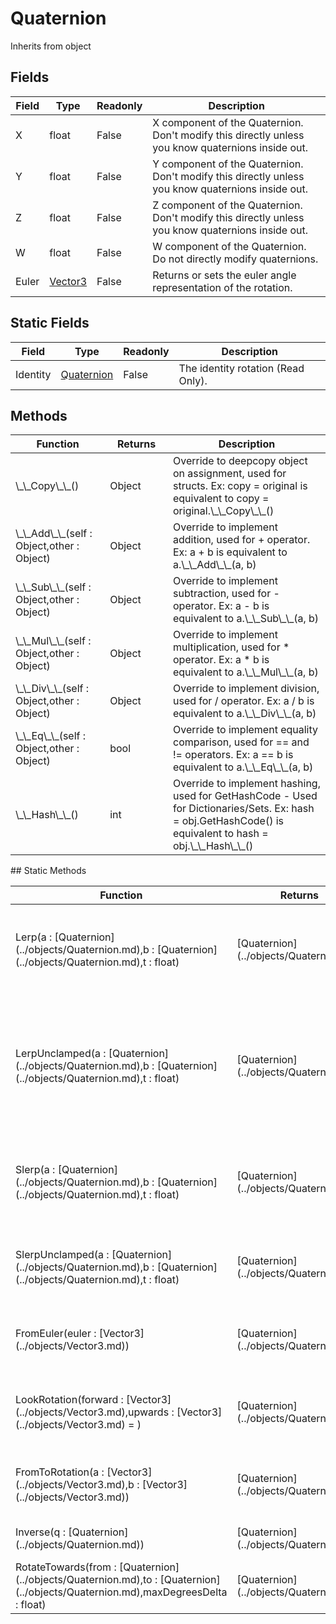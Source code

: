# Quaternion
Inherits from object
## Fields
|Field|Type|Readonly|Description|
|---|---|---|---|
|X|float|False|X component of the Quaternion. Don't modify this directly unless you know quaternions inside out.|
|Y|float|False|Y component of the Quaternion. Don't modify this directly unless you know quaternions inside out.|
|Z|float|False|Z component of the Quaternion. Don't modify this directly unless you know quaternions inside out.|
|W|float|False|W component of the Quaternion. Do not directly modify quaternions.|
|Euler|[Vector3](../objects/Vector3.md)|False|Returns or sets the euler angle representation of the rotation.|
## Static Fields
|Field|Type|Readonly|Description|
|---|---|---|---|
|Identity|[Quaternion](../objects/Quaternion.md)|False|The identity rotation (Read Only).|
## Methods
<table>
<colgroup><col style="width: 30%"/>
<col style="width: 20%"/>
<col style="width: 50%"/>
</colgroup>
<thead>
<tr>
<th>Function</th>
<th>Returns</th>
<th>Description</th>
</tr>
</thead>
<tbody>
<tr>
<td>\_\_Copy\_\_()</td>
<td>Object</td>
<td>Override to deepcopy object on assignment, used for structs. Ex: copy = original is equivalent to copy = original.\_\_Copy\_\_()</td>
</tr>
<tr>
<td>\_\_Add\_\_(self : Object,other : Object)</td>
<td>Object</td>
<td>Override to implement addition, used for + operator. Ex: a + b is equivalent to a.\_\_Add\_\_(a, b)</td>
</tr>
<tr>
<td>\_\_Sub\_\_(self : Object,other : Object)</td>
<td>Object</td>
<td>Override to implement subtraction, used for - operator. Ex: a - b is equivalent to a.\_\_Sub\_\_(a, b)</td>
</tr>
<tr>
<td>\_\_Mul\_\_(self : Object,other : Object)</td>
<td>Object</td>
<td>Override to implement multiplication, used for * operator. Ex: a * b is equivalent to a.\_\_Mul\_\_(a, b)</td>
</tr>
<tr>
<td>\_\_Div\_\_(self : Object,other : Object)</td>
<td>Object</td>
<td>Override to implement division, used for / operator. Ex: a / b is equivalent to a.\_\_Div\_\_(a, b)</td>
</tr>
<tr>
<td>\_\_Eq\_\_(self : Object,other : Object)</td>
<td>bool</td>
<td>Override to implement equality comparison, used for == and != operators. Ex: a == b is equivalent to a.\_\_Eq\_\_(a, b)</td>
</tr>
<tr>
<td>\_\_Hash\_\_()</td>
<td>int</td>
<td>Override to implement hashing, used for GetHashCode - Used for Dictionaries/Sets. Ex: hash = obj.GetHashCode() is equivalent to hash = obj.\_\_Hash\_\_()</td>
</tr>
</tbody>
</table>
## Static Methods
<table>
<colgroup><col style="width: 30%"/>
<col style="width: 20%"/>
<col style="width: 50%"/>
</colgroup>
<thead>
<tr>
<th>Function</th>
<th>Returns</th>
<th>Description</th>
</tr>
</thead>
<tbody>
<tr>
<td>Lerp(a : [Quaternion](../objects/Quaternion.md),b : [Quaternion](../objects/Quaternion.md),t : float)</td>
<td>[Quaternion](../objects/Quaternion.md)</td>
<td>Interpolates between a and b by t and normalizes the result afterwards.</td>
</tr>
<tr>
<td>LerpUnclamped(a : [Quaternion](../objects/Quaternion.md),b : [Quaternion](../objects/Quaternion.md),t : float)</td>
<td>[Quaternion](../objects/Quaternion.md)</td>
<td>Interpolates between a and b by t and normalizes the result afterwards. The parameter t is not clamped.</td>
</tr>
<tr>
<td>Slerp(a : [Quaternion](../objects/Quaternion.md),b : [Quaternion](../objects/Quaternion.md),t : float)</td>
<td>[Quaternion](../objects/Quaternion.md)</td>
<td>Spherically linear interpolates between unit quaternions a and b by a ratio of t.</td>
</tr>
<tr>
<td>SlerpUnclamped(a : [Quaternion](../objects/Quaternion.md),b : [Quaternion](../objects/Quaternion.md),t : float)</td>
<td>[Quaternion](../objects/Quaternion.md)</td>
<td>Spherically linear interpolates between unit quaternions a and b by t.</td>
</tr>
<tr>
<td>FromEuler(euler : [Vector3](../objects/Vector3.md))</td>
<td>[Quaternion](../objects/Quaternion.md)</td>
<td>Returns the Quaternion rotation from the given euler angles.</td>
</tr>
<tr>
<td>LookRotation(forward : [Vector3](../objects/Vector3.md),upwards : [Vector3](../objects/Vector3.md) = )</td>
<td>[Quaternion](../objects/Quaternion.md)</td>
<td>Creates a rotation with the specified forward and upwards directions.</td>
</tr>
<tr>
<td>FromToRotation(a : [Vector3](../objects/Vector3.md),b : [Vector3](../objects/Vector3.md))</td>
<td>[Quaternion](../objects/Quaternion.md)</td>
<td>Creates a rotation from fromDirection to toDirection.</td>
</tr>
<tr>
<td>Inverse(q : [Quaternion](../objects/Quaternion.md))</td>
<td>[Quaternion](../objects/Quaternion.md)</td>
<td>Returns the Inverse of rotation.</td>
</tr>
<tr>
<td>RotateTowards(from : [Quaternion](../objects/Quaternion.md),to : [Quaternion](../objects/Quaternion.md),maxDegreesDelta : float)</td>
<td>[Quaternion](../objects/Quaternion.md)</td>
<td>Rotates a rotation from towards to.</td>
</tr>
</tbody>
</table>
